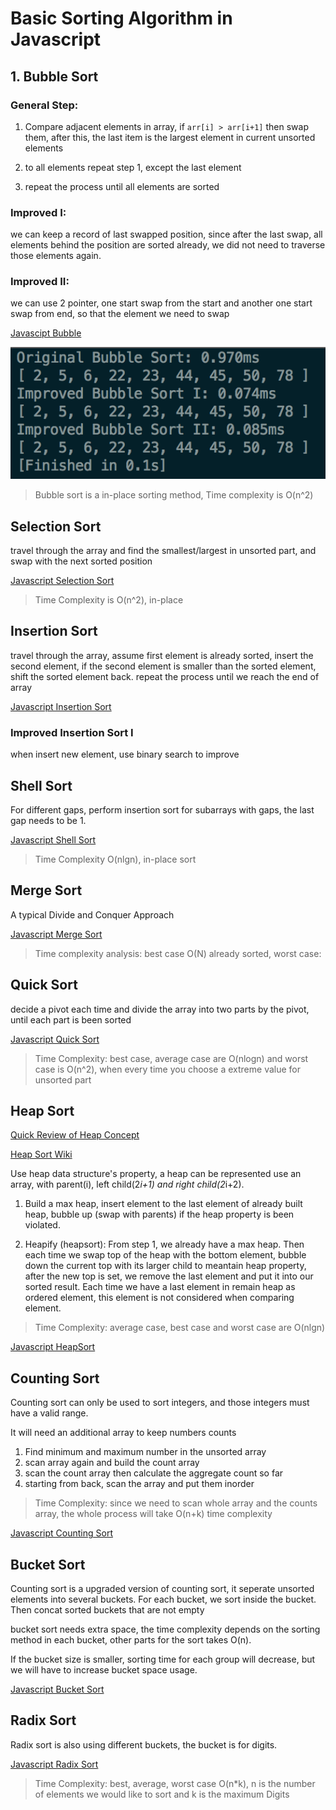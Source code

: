 # Basic Sorting Algorithm in Javascript 

## 1. Bubble Sort

### General Step:

1) Compare adjacent elements in array, if `arr[i] > arr[i+1]` then swap them, after this, the last item is the largest element in current unsorted elements 

2) to all elements repeat step 1, except the last element 

3) repeat the process until all elements are sorted 

### Improved I:

we can keep a record of last swapped position, since after the last swap, all elements behind the position are sorted already, we did not need to traverse those elements again. 

### Improved II:

we can use 2 pointer, one start swap from the start and another one start swap from end, so that the element we need to swap 

[Javascipt Bubble](./bubblesort.js)

<div style="text-align: center;" >
    <img src="../../PIC/bubblesort.png" alt="bubblesort time" />
</div>

>  Bubble sort is a in-place sorting method, Time complexity is O(n^2) 

## Selection Sort

travel through the array and find the smallest/largest in unsorted part, and swap with the next sorted position

[Javascript Selection Sort](./selectionsort.js)

> Time Complexity is O(n^2), in-place


## Insertion Sort

travel through the array, assume first element is already sorted, insert the second element, if the second element is smaller than the sorted element, shift the sorted element back. repeat the process until we reach the end of array

[Javascript Insertion Sort](./insertionsort.js)

### Improved Insertion Sort I 

when insert new element, use binary search to improve 


## Shell Sort 

For different gaps, perform insertion sort for subarrays with gaps, the last gap needs to be 1. 

[Javascript Shell Sort](./shellsort.js) 

> Time Complexity O(nlgn), in-place sort 


## Merge Sort 

A typical Divide and Conquer Approach 

[Javascript Merge Sort](./mergesort.js)

> Time complexity analysis: best case O(N) already sorted, worst case:  


## Quick Sort

decide a pivot each time and divide the array into two parts by the pivot, until each part is been sorted 

[Javascript Quick Sort](./quicksort.js)

> Time Complexity: best case, average case are O(nlogn) and worst case is O(n^2), when every time you choose a extreme value for unsorted part 


## Heap Sort

[Quick Review of Heap Concept](https://www.cs.cmu.edu/~adamchik/15-121/lectures/Binary%20Heaps/heaps.html)

[Heap Sort Wiki](https://en.wikipedia.org/wiki/Heapsort)

Use heap data structure's property, a heap can be represented use an array, with parent(i), left child(2*i+1) and right child(2*i+2).

1. Build a max heap, insert element to the last element of already built heap, bubble up (swap with parents) if the heap property is been violated. 

2. Heapify (heapsort): From step 1, we already have a max heap. Then each time we swap top of the heap with the bottom element, bubble down the current top with its larger child to meantain heap property, after the new top is set, we remove the last element and put it into our sorted result. Each time we have a last element in remain heap as ordered element, this element is not considered when comparing element. 

> Time Complexity: average case, best case and worst case are O(nlgn) 

[Javascript HeapSort](./heapsort.js)


## Counting Sort 

Counting sort can only be used to sort integers, and those integers must have a valid range. 

It will need an additional array to keep numbers counts

1. Find minimum and maximum number in the unsorted array 
2. scan array again and build the count array
3. scan the count array then calculate the aggregate count so far 
4. starting from back, scan the array and put them inorder 

> Time Complexity: since we need to scan whole array and the counts array, the whole process will take O(n+k) time complexity 

[Javascript Counting Sort](./countingsort.js) 


## Bucket Sort 

Counting sort is a upgraded version of counting sort, it seperate unsorted elements into several buckets. For each bucket, we sort inside the bucket. Then concat sorted buckets that are not empty

bucket sort needs extra space, the time complexity depends on the sorting method in each bucket, other parts for the sort takes O(n). 

If the bucket size is smaller, sorting time for each group will decrease, but we will have to increase bucket space usage. 

[Javascript Bucket Sort](./backetsort.js) 


## Radix Sort

Radix sort is also using different buckets, the bucket is for digits. 

[Javascript Radix Sort](./radixsort.js)

> Time Complexity: best, average, worst case O(n*k), n is the number of elements we would like to sort and k is the maximum Digits 








